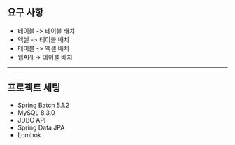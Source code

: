 ## 요구 사항
- 테이블 -> 테이블 배치
- 엑셀 -> 테이블 배치
- 테이블 -> 엑셀 배치
- 웹API -> 테이블 배치

---

## 프로젝트 세팅
- Spring Batch 5.1.2
- MySQL 8.3.0
- JDBC API
- Spring Data JPA
- Lombok
